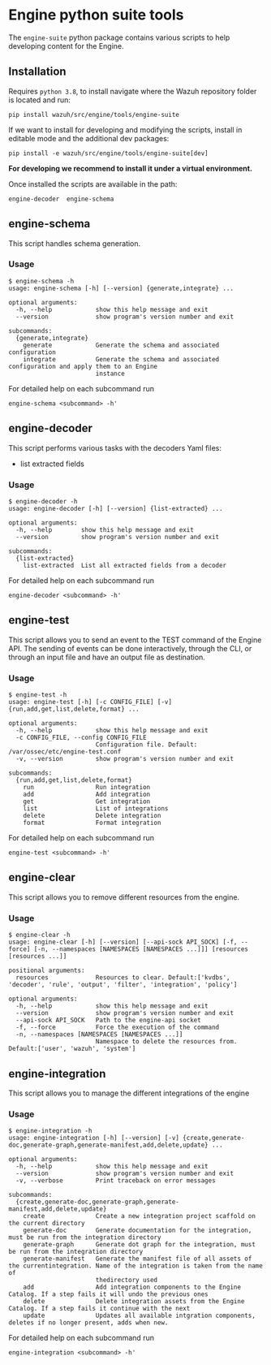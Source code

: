 # Engine python suite tools

The `engine-suite` python package contains various scripts to help developing content for the Engine.

## Installation
Requires `python 3.8`, to install navigate where the Wazuh repository folder is located and run:
```
pip install wazuh/src/engine/tools/engine-suite
```
If we want to install for developing and modifying the scripts, install in editable mode and the additional dev packages:
```
pip install -e wazuh/src/engine/tools/engine-suite[dev]
```
**For developing we recommend to install it under a virtual environment.**

Once installed the scripts are available in the path:
```
engine-decoder  engine-schema
```
## engine-schema
This script handles schema generation.

### Usage
```
$ engine-schema -h
usage: engine-schema [-h] [--version] {generate,integrate} ...

optional arguments:
  -h, --help            show this help message and exit
  --version             show program's version number and exit

subcommands:
  {generate,integrate}
    generate            Generate the schema and associated configuration
    integrate           Generate the schema and associated configuration and apply them to an Engine
                        instance

```

For detailed help on each subcommand run
```
engine-schema <subcommand> -h'
```

## engine-decoder
This script performs various tasks with the decoders Yaml files:
- list extracted fields

### Usage
```
$ engine-decoder -h
usage: engine-decoder [-h] [--version] {list-extracted} ...

optional arguments:
  -h, --help        show this help message and exit
  --version         show program's version number and exit

subcommands:
  {list-extracted}
    list-extracted  List all extracted fields from a decoder

```

For detailed help on each subcommand run
```
engine-decoder <subcommand> -h'
```

## engine-test
This script allows you to send an event to the TEST command of the Engine API. The sending of events can be done interactively, through the CLI, or through an input file and have an output file as destination.

### Usage
```
$ engine-test -h
usage: engine-test [-h] [-c CONFIG_FILE] [-v] {run,add,get,list,delete,format} ...

optional arguments:
  -h, --help            show this help message and exit
  -c CONFIG_FILE, --config CONFIG_FILE
                        Configuration file. Default: /var/ossec/etc/engine-test.conf
  -v, --version         show program's version number and exit

subcommands:
  {run,add,get,list,delete,format}
    run                 Run integration
    add                 Add integration
    get                 Get integration
    list                List of integrations
    delete              Delete integration
    format              Format integration
```

For detailed help on each subcommand run
```
engine-test <subcommand> -h'
```

## engine-clear
This script allows you to remove different resources from the engine.

### Usage
```
$ engine-clear -h
usage: engine-clear [-h] [--version] [--api-sock API_SOCK] [-f, --force] [-n, --namespaces [NAMESPACES [NAMESPACES ...]]] [resources [resources ...]]

positional arguments:
  resources             Resources to clear. Default:['kvdbs', 'decoder', 'rule', 'output', 'filter', 'integration', 'policy']

optional arguments:
  -h, --help            show this help message and exit
  --version             show program's version number and exit
  --api-sock API_SOCK   Path to the engine-api socket
  -f, --force           Force the execution of the command
  -n, --namespaces [NAMESPACES [NAMESPACES ...]]
                        Namespace to delete the resources from. Default:['user', 'wazuh', 'system']
```

## engine-integration
This script allows you to manage the different integrations of the engine

### Usage
```
$ engine-integration -h
usage: engine-integration [-h] [--version] [-v] {create,generate-doc,generate-graph,generate-manifest,add,delete,update} ...

optional arguments:
  -h, --help            show this help message and exit
  --version             show program's version number and exit
  -v, --verbose         Print traceback on error messages

subcommands:
  {create,generate-doc,generate-graph,generate-manifest,add,delete,update}
    create              Create a new integration project scaffold on the current directory
    generate-doc        Generate documentation for the integration, must be run from the integration directory
    generate-graph      Generate dot graph for the integration, must be run from the integration directory
    generate-manifest   Generate the manifest file of all assets of the currentintegration. Name of the integration is taken from the name of
                        thedirectory used
    add                 Add integration components to the Engine Catalog. If a step fails it will undo the previous ones
    delete              Delete integration assets from the Engine Catalog. If a step fails it continue with the next
    update              Updates all available intgration components, deletes if no longer present, adds when new.
```

For detailed help on each subcommand run
```
engine-integration <subcommand> -h'
```